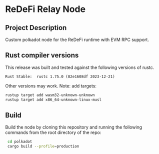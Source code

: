 # ReDeFi Relay Node

## Project Description

Custom polkadot node for the ReDeFi runtime with EVM RPC support.

## Rust compiler versions

This release was built and tested against the following versions of rustc.

```
Rust Stable:  rustc 1.75.0 (82e1608df 2023-12-21)
```

Other versions may work.
Note: add targets:

```bash
rustup target add wasm32-unknown-unknown 
rustup target add x86_64-unknown-linux-musl
```

## Build

Build the node by cloning this repository and running the following commands from the root directory of the repo:

```bash
 cd polkadot
 cargo build --profile=production
```
